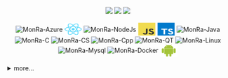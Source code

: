 <!--Hello
<h2><img src="https://emojis.slackmojis.com/emojis/images/1531849430/4246/blob-sunglasses.gif?1531849430" width="30"/> Hi 👋 , I'm MonRá! <img src="https://media.giphy.com/media/12oufCB0MyZ1Go/giphy.gif" width="50"></h2>
-->

<div>
  </p>
  <div align="center">
   <a href="https://www.facebook.com/ramon.chaib" target="_blank"><img src="https://img.shields.io/badge/-Facebook-%230077B5?style=for-the-badge&logo=facebook&logoColor=white" target="_blank"></a> 
  <a href="https://www.instagram.com/monrapps/" target="_blank"><img src="https://img.shields.io/badge/-Instagram-%23E4405F?style=for-the-badge&logo=instagram&logoColor=white" target="_blank"></a>
  <a href="https://www.linkedin.com/in/ramon-chaib-27007635/" target="_blank"><img src="https://img.shields.io/badge/-LinkedIn-%230077B5?style=for-the-badge&logo=linkedin&logoColor=white" target="_blank"></a>   
</div>
  
 <div style="display: inline_block" align="center"><br>
  <img align="center" alt="MonRa-Azure" height="30" width="40" src="https://cdn.jsdelivr.net/gh/devicons/devicon/icons/azure/azure-original.svg">
  <img align="center" alt="MonRa-React" height="30" width="40" src="https://raw.githubusercontent.com/devicons/devicon/master/icons/react/react-original.svg">
  <img align="center" alt="MonRa-NodeJs" height="30" width="40" src="https://cdn.jsdelivr.net/gh/devicons/devicon/icons/nodejs/nodejs-original.svg">
  <img align="center" alt="MonRa-Js" height="30" width="40" src="https://raw.githubusercontent.com/devicons/devicon/master/icons/javascript/javascript-original.svg">     <img align="center" alt="MonRa-Ts" height="30" width="40" src="https://raw.githubusercontent.com/devicons/devicon/master/icons/typescript/typescript-original.svg">
  <img align="center" alt="MonRa-Java" height="30" width="40" src="https://cdn.jsdelivr.net/gh/devicons/devicon/icons/java/java-original.svg">
  <img align="center" alt="MonRa-C" height="30" width="40" src="https://cdn.jsdelivr.net/gh/devicons/devicon/icons/c/c-original.svg">
  <img align="center" alt="MonRa-CS" height="30" width="40" src="https://cdn.jsdelivr.net/gh/devicons/devicon/icons/csharp/csharp-original.svg">
  <img align="center" alt="MonRa-Cpp" height="30" width="40" src="https://cdn.jsdelivr.net/gh/devicons/devicon/icons/cplusplus/cplusplus-original.svg">
  <img align="center" alt="MonRa-QT" height="30" width="40" src="https://cdn.jsdelivr.net/gh/devicons/devicon/icons/qt/qt-original.svg">
  <img align="center" alt="MonRa-Linux" height="30" width="40" src="https://cdn.jsdelivr.net/gh/devicons/devicon/icons/linux/linux-original.svg">
  <img align="center" alt="MonRa-Mysql" height="30" width="40" src="https://cdn.jsdelivr.net/gh/devicons/devicon/icons/mysql/mysql-original.svg">
  <img align="center" alt="MonRa-Docker" height="30" width="40" src="https://cdn.jsdelivr.net/gh/devicons/devicon/icons/docker/docker-original.svg">  
  <img align="center" alt="MonRa-Android" height="30" width="40" src="https://github.com/devicons/devicon/blob/master/icons/android/android-original.svg">
  
</div>
</a>

</br>
<!--
[![github activity graph](https://activity-graph.herokuapp.com/graph?username=monrapps&theme=chartreuse-dark)](https://github.com/monrapps/)
-->
<div>
<details>
      <summary>more...</summary>
      
<!--
### <img src="https://media.giphy.com/media/VgCDAzcKvsR6OM0uWg/giphy.gif" width="50"> A little more about me...  

```javascript
const monra = {
    pronouns: "He" | "Him",
    code: ["any"],
    askMeAbout: ["any"],
    technologies: {
        backEnd: {
            js: ["any"],
        },
        mobileApp: {
            native: ["Android Development"]
        },
        devOps: ["AWS", "Docker🐳", "Route53", "Nginx"],
        databases: ["mongo", "MySql", "sqlite"],
        misc: ["Firebase", "Socket.IO", "selenium", "open-cv", "php", "SuiteApp"]
    },
    architecture: ["Serverless Architecture", "Progressive web applications", "Single page applications"],
    currentFocus: "Building Robots to ease opertations",
    funFact: "There are two ways to write error-free programs; only the third one works"
};
```
-->

---
<!--START_SECTION:waka-->
![Code Time](http://img.shields.io/badge/Code%20Time-642%20hrs%2056%20mins-blue)

![Profile Views](http://img.shields.io/badge/Profile%20Views-0-blue)

![Lines of code](https://img.shields.io/badge/From%20Hello%20World%20I%27ve%20Written-3.0%20million%20lines%20of%20code-blue)

**🐱 My GitHub Data** 

> 📦 38.7 kB Used in GitHub's Storage 
 > 
> 🏆 1,759 Contributions in the Year 2024
 > 
> 🚫 Not Opted to Hire
 > 
> 📜 24 Public Repositories 
 > 
> 🔑 18 Private Repositories 
 > 
**I'm an Early 🐤** 

```text
🌞 Morning                7700 commits        █████████░░░░░░░░░░░░░░░░   35.10 % 
🌆 Daytime                10108 commits       ████████████░░░░░░░░░░░░░   46.08 % 
🌃 Evening                3406 commits        ████░░░░░░░░░░░░░░░░░░░░░   15.53 % 
🌙 Night                  723 commits         █░░░░░░░░░░░░░░░░░░░░░░░░   03.30 % 
```
📅 **I'm Most Productive on Thursday** 

```text
Monday                   4069 commits        █████░░░░░░░░░░░░░░░░░░░░   18.55 % 
Tuesday                  4031 commits        █████░░░░░░░░░░░░░░░░░░░░   18.38 % 
Wednesday                4243 commits        █████░░░░░░░░░░░░░░░░░░░░   19.34 % 
Thursday                 4670 commits        █████░░░░░░░░░░░░░░░░░░░░   21.29 % 
Friday                   2970 commits        ███░░░░░░░░░░░░░░░░░░░░░░   13.54 % 
Saturday                 1173 commits        █░░░░░░░░░░░░░░░░░░░░░░░░   05.35 % 
Sunday                   781 commits         █░░░░░░░░░░░░░░░░░░░░░░░░   03.56 % 
```


📊 **This Week I Spent My Time On** 

```text
🕑︎ Time Zone: America/Sao_Paulo

💬 Programming Languages: 
Markdown                 4 hrs 23 mins       █████░░░░░░░░░░░░░░░░░░░░   21.61 % 
TypeScript               3 hrs 10 mins       ████░░░░░░░░░░░░░░░░░░░░░   15.62 % 
JSON                     2 hrs 48 mins       ███░░░░░░░░░░░░░░░░░░░░░░   13.82 % 
SQL                      2 hrs 44 mins       ███░░░░░░░░░░░░░░░░░░░░░░   13.47 % 
Bash                     2 hrs 20 mins       ███░░░░░░░░░░░░░░░░░░░░░░   11.53 % 

🔥 Editors: 
VS Code                  20 hrs 20 mins      █████████████████████████   100.00 % 

🐱‍💻 Projects: 
wlm-infra                9 hrs 13 mins       ███████████░░░░░░░░░░░░░░   45.32 % 
Markdown                 5 hrs 18 mins       ███████░░░░░░░░░░░░░░░░░░   26.06 % 
wlm-backend              3 hrs 24 mins       ████░░░░░░░░░░░░░░░░░░░░░   16.78 % 
wlm-esp32                2 hrs 14 mins       ███░░░░░░░░░░░░░░░░░░░░░░   11.01 % 
wlm-frontend             10 mins             ░░░░░░░░░░░░░░░░░░░░░░░░░   00.84 % 

💻 Operating System: 
WSL                      12 hrs 48 mins      ████████████████░░░░░░░░░   62.94 % 
Windows                  7 hrs 32 mins       █████████░░░░░░░░░░░░░░░░   37.06 % 
```

**I Mostly Code in C++** 

```text
C++                      8 repos             ████░░░░░░░░░░░░░░░░░░░░░   16.00 % 
C                        8 repos             ████░░░░░░░░░░░░░░░░░░░░░   16.00 % 
HTML                     4 repos             ██░░░░░░░░░░░░░░░░░░░░░░░   08.00 % 
TypeScript               4 repos             ██░░░░░░░░░░░░░░░░░░░░░░░   08.00 % 
Python                   2 repos             █░░░░░░░░░░░░░░░░░░░░░░░░   04.00 % 
```



**Timeline**

![Lines of Code chart](https://raw.githubusercontent.com/monrapps/monrapps/master/assets/bar_graph.png)


 Last Updated on 16/07/2024 12:40:26 UTC
<!--END_SECTION:waka-->
